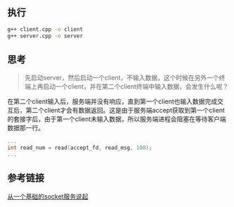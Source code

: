 ## 执行

```bash
g++ client.cpp -o client
g++ server.cpp -o server
```

## 思考


> 先启动server，然后启动一个client，不输入数据，这个时候在另外一个终端上再启动一个client，并在第二个client终端中输入数据，会发生什么呢？


在第二个client输入后，服务端并没有响应，直到第一个client也输入数据完成交互后，第二个client才会有数据返回。这是由于服务端accept获取到第一个client的套接字后，由于第一个client未输入数据，所以服务端进程会阻塞在等待客户端数据那一行。
```c++
...
int read_num = read(accept_fd, read_msg, 100);
...
```


## 参考链接

[从一个基础的socket服务说起](https://mp.weixin.qq.com/s?__biz=MzI4MTc0NDg2OQ==&mid=2247484613&idx=1&sn=52e727e5ba69d76ea1ed1782d9f4c5be&chksm=eba5c04fdcd249590d45a41bf0842c4eb4b65b19ff41b62b94ff58df3522bf0b9b118f351f51&token=645144944&lang=zh_CN&scene=21#wechat_redirect)